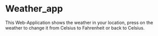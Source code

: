 # Weather_app
This Web-Application shows the weather in your location, press on the weather to change it from Celsius to Fahrenheit or back to Celsius.
